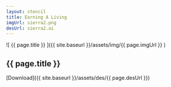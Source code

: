 ```yaml
---
layout: stencil
title: Earning A Living
imgUrl: sierra2.png
desUrl: sierra2.ai
---
```


![ {{ page.title }} ]({{ site.baseurl }}/assets/img/{{ page.imgUrl }} )

{{ page.title }}
---

[Download]({{ site.baseurl }}/assets/des/{{ page.desUrl }})

